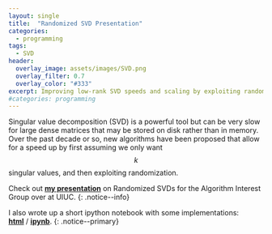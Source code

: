 ```yaml
---
layout: single
title:  "Randomized SVD Presentation"
categories:
  - programming
tags:
  - SVD
header:
  overlay_image: assets/images/SVD.png
  overlay_filter: 0.7
  overlay_color: "#333"
excerpt: Improving low-rank SVD speeds and scaling by exploiting randomization
#categories: programming 
---
```


Singular value decomposition (SVD) is a powerful tool but can be very slow for large dense matrices that may be stored on disk rather than in memory. Over the past decade or so, new algorithms have been proposed that allow for a speed up by first assuming we only want $$k$$ singular values, and then exploiting randomization.

Check out [**my presentation**](http://algorithm-interest-group.me/algorithm/Randomized-SVD-Ryan-Levy/) on Randomized SVDs for the Algorithm Interest Group over at UIUC. 
{: .notice--info}

I also wrote up a short ipython notebook with some implementations:<br/> [**html**](https://paul-st-young.github.io/algorithms/assets/notebooks/randomizedSVD.html) / [**ipynb**](https://paul-st-young.github.io/algorithms/assets/notebooks/randomizedSVD.ipynb).
{: .notice--primary}
